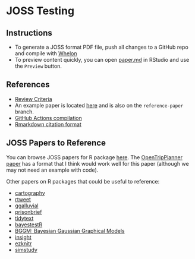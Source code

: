 # JOSS Testing

## Instructions

- To generate a JOSS format PDF file, push all changes to a GitHub repo and compile with [Whelon](https://whedon.theoj.org/)
- To preview content quickly, you can open [paper.md](paper.md) in RStudio and use the `Preview` button.

## References

- [Review Criteria](https://joss.readthedocs.io/en/latest/review_criteria.html)
- An example paper is located [here](https://joss.readthedocs.io/en/latest/submitting.html#example-paper-and-bibliography) and is also on the `reference-paper` branch.
- [GitHub Actions compilation](https://github.com/marketplace/actions/open-journals-pdf-generator)
- [Rmarkdown citation format](https://rmarkdown.rstudio.com/authoring_bibliographies_and_citations.html)

## JOSS Papers to Reference

You can browse JOSS papers for R package [here](https://joss.theoj.org/papers/in/R). The [OpenTripPlanner paper](https://joss.theoj.org/papers/10.21105/joss.01926) has a format that I think would work well for this paper (although we may not need an example with code). 

Other papers on R packages that could be useful to reference:

- [cartography](https://joss.theoj.org/papers/10.21105/joss.00054)
- [rtweet](https://joss.theoj.org/papers/10.21105/joss.01829)
- [ggalluvial](https://joss.theoj.org/papers/10.21105/joss.02017)
- [prisonbrief](https://joss.theoj.org/papers/10.21105/joss.00361)
- [tidytext](https://joss.theoj.org/papers/10.21105/joss.00037)
- [bayestestR](https://joss.theoj.org/papers/10.21105/joss.01541)
- [BGGM: Bayesian Gaussian Graphical Models](https://joss.theoj.org/papers/10.21105/joss.02111)
- [insight](https://joss.theoj.org/papers/10.21105/joss.01412)
- [ezknitr](https://joss.theoj.org/papers/10.21105/joss.00075)
- [simstudy](https://joss.theoj.org/papers/10.21105/joss.02763)